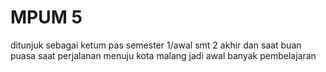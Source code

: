 # MPUM 5
 ditunjuk sebagai ketum pas semester 1/awal smt 2 akhir dan saat buan puasa saat perjalanan menuju kota malang jadi awal banyak pembelajaran
